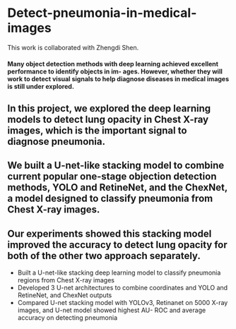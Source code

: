 # Detect-pneumonia-in-medical-images

This work is collaborated with Zhengdi Shen.

#### Many object detection methods with deep learning achieved excellent performance to identify objects in im- ages. However, whether they will work to detect visual signals to help diagnose diseases in medical images is still under explored. 

## In this project, we explored the deep learning models to detect lung opacity in Chest X-ray images, which is the important signal to diagnose pneumonia. 

## We built a U-net-like stacking model to combine current popular one-stage objection detection methods, YOLO and RetineNet, and the ChexNet, a model designed to classify pneumonia from Chest X-ray images. 

## Our experiments showed this stacking model improved the accuracy to detect lung opacity for both of the other two approach separately.

-	Built a U-net-like stacking deep learning model to classify pneumonia regions from Chest X-ray images 
-	Developed 3 U-net architectures to combine coordinates and YOLO and RetineNet, and ChexNet outputs
-	Compared U-net stacking model with YOLOv3, Retinanet on 5000 X-ray images, and U-net model showed highest AU- ROC and average accuracy on detecting pneumonia 


